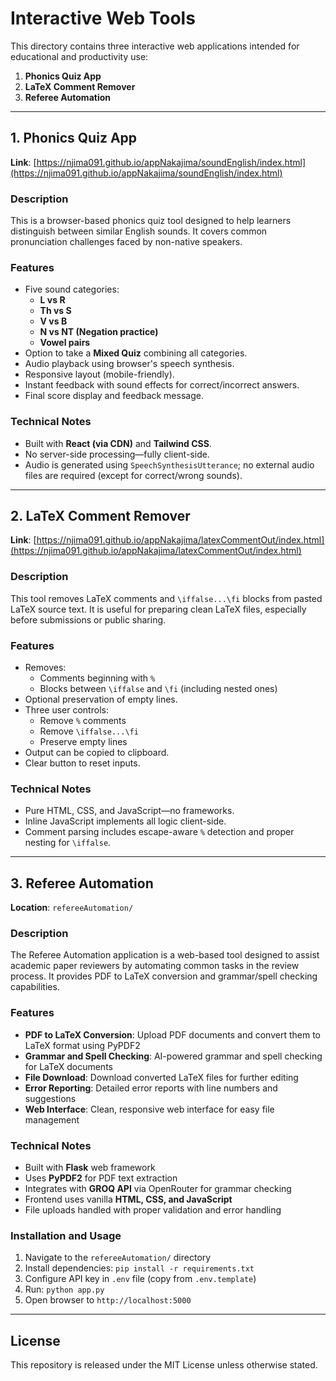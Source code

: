 # Interactive Web Tools

This directory contains three interactive web applications intended for educational and productivity use:

1. **Phonics Quiz App**
2. **LaTeX Comment Remover**
3. **Referee Automation**

---

## 1. Phonics Quiz App

**Link**: [https://njima091.github.io/appNakajima/soundEnglish/index.html](https://njima091.github.io/appNakajima/soundEnglish/index.html)

### Description

This is a browser-based phonics quiz tool designed to help learners distinguish between similar English sounds. It covers common pronunciation challenges faced by non-native speakers.

### Features

- Five sound categories:
  - **L vs R**
  - **Th vs S**
  - **V vs B**
  - **N vs NT (Negation practice)**
  - **Vowel pairs**
- Option to take a **Mixed Quiz** combining all categories.
- Audio playback using browser's speech synthesis.
- Responsive layout (mobile-friendly).
- Instant feedback with sound effects for correct/incorrect answers.
- Final score display and feedback message.

### Technical Notes

- Built with **React (via CDN)** and **Tailwind CSS**.
- No server-side processing—fully client-side.
- Audio is generated using `SpeechSynthesisUtterance`; no external audio files are required (except for correct/wrong sounds).

---

## 2. LaTeX Comment Remover

**Link**: [https://njima091.github.io/appNakajima/latexCommentOut/index.html](https://njima091.github.io/appNakajima/latexCommentOut/index.html)

### Description

This tool removes LaTeX comments and `\iffalse...\fi` blocks from pasted LaTeX source text. It is useful for preparing clean LaTeX files, especially before submissions or public sharing.

### Features

- Removes:
  - Comments beginning with `%`
  - Blocks between `\iffalse` and `\fi` (including nested ones)
- Optional preservation of empty lines.
- Three user controls:
  - Remove `%` comments
  - Remove `\iffalse...\fi`
  - Preserve empty lines
- Output can be copied to clipboard.
- Clear button to reset inputs.

### Technical Notes

- Pure HTML, CSS, and JavaScript—no frameworks.
- Inline JavaScript implements all logic client-side.
- Comment parsing includes escape-aware `%` detection and proper nesting for `\iffalse`.

---

## 3. Referee Automation

**Location**: `refereeAutomation/`

### Description

The Referee Automation application is a web-based tool designed to assist academic paper reviewers by automating common tasks in the review process. It provides PDF to LaTeX conversion and grammar/spell checking capabilities.

### Features

- **PDF to LaTeX Conversion**: Upload PDF documents and convert them to LaTeX format using PyPDF2
- **Grammar and Spell Checking**: AI-powered grammar and spell checking for LaTeX documents
- **File Download**: Download converted LaTeX files for further editing
- **Error Reporting**: Detailed error reports with line numbers and suggestions
- **Web Interface**: Clean, responsive web interface for easy file management

### Technical Notes

- Built with **Flask** web framework
- Uses **PyPDF2** for PDF text extraction
- Integrates with **GROQ API** via OpenRouter for grammar checking
- Frontend uses vanilla **HTML, CSS, and JavaScript**
- File uploads handled with proper validation and error handling

### Installation and Usage

1. Navigate to the `refereeAutomation/` directory
2. Install dependencies: `pip install -r requirements.txt`
3. Configure API key in `.env` file (copy from `.env.template`)
4. Run: `python app.py`
5. Open browser to `http://localhost:5000`

---

## License

This repository is released under the MIT License unless otherwise stated.
